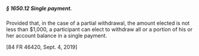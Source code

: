 ##### § 1650.12 Single payment. #####

Provided that, in the case of a partial withdrawal, the amount elected is not less than $1,000, a participant can elect to withdraw all or a portion of his or her account balance in a single payment.

[84 FR 46420, Sept. 4, 2019]
